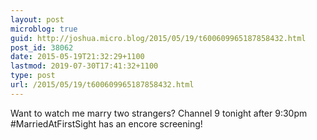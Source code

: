 ```yaml
---
layout: post
microblog: true
guid: http://joshua.micro.blog/2015/05/19/t600609965187858432.html
post_id: 38062
date: 2015-05-19T21:32:29+1100
lastmod: 2019-07-30T17:41:32+1100
type: post
url: /2015/05/19/t600609965187858432.html
---
```

Want to watch me marry two strangers? Channel 9 tonight after 9:30pm #MarriedAtFirstSight has an encore screening!
